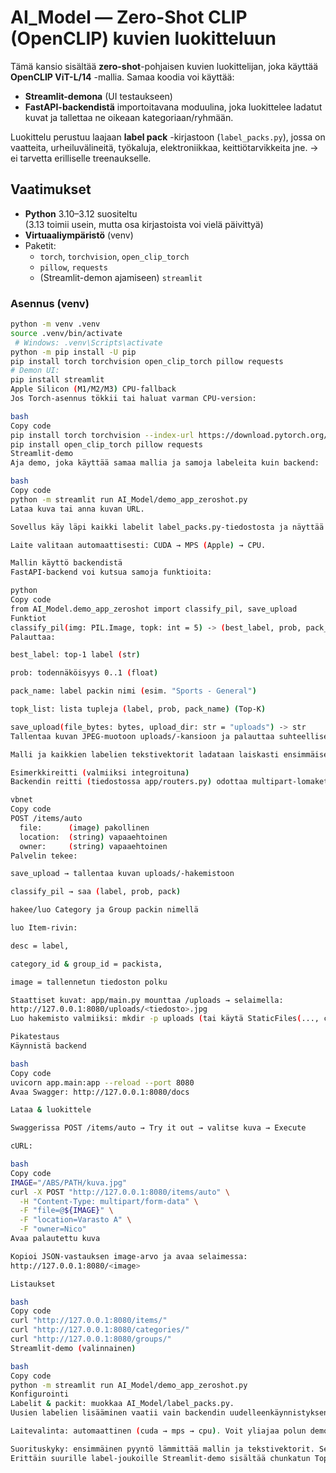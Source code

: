 # AI_Model — Zero-Shot CLIP (OpenCLIP) kuvien luokitteluun

Tämä kansio sisältää **zero-shot**-pohjaisen kuvien luokittelijan, joka käyttää **OpenCLIP ViT-L/14** -mallia. Samaa koodia voi käyttää:

- **Streamlit-demona** (UI testaukseen)
- **FastAPI-backendistä** importoitavana moduulina, joka luokittelee ladatut kuvat ja tallettaa ne oikeaan kategoriaan/ryhmään.

Luokittelu perustuu laajaan **label pack** -kirjastoon (`label_packs.py`), jossa on vaatteita, urheiluvälineitä, työkaluja, elektroniikkaa, keittiötarvikkeita jne. → ei tarvetta erilliselle treenaukselle.

## Vaatimukset

- **Python** 3.10–3.12 suositeltu  
  (3.13 toimii usein, mutta osa kirjastoista voi vielä päivittyä)
- **Virtuaaliympäristö** (venv)
- Paketit:
  - `torch`, `torchvision`, `open_clip_torch`
  - `pillow`, `requests`
  - (Streamlit-demon ajamiseen) `streamlit`

### Asennus (venv)

```bash
python -m venv .venv
source .venv/bin/activate                
 # Windows: .venv\Scripts\activate
python -m pip install -U pip
pip install torch torchvision open_clip_torch pillow requests
# Demon UI: 
pip install streamlit
Apple Silicon (M1/M2/M3) CPU-fallback
Jos Torch-asennus tökkii tai haluat varman CPU-version:

bash
Copy code
pip install torch torchvision --index-url https://download.pytorch.org/whl/cpu
pip install open_clip_torch pillow requests
Streamlit-demo
Aja demo, joka käyttää samaa mallia ja samoja labeleita kuin backend:

bash
Copy code
python -m streamlit run AI_Model/demo_app_zeroshot.py
Lataa kuva tai anna kuvan URL.

Sovellus käy läpi kaikki labelit label_packs.py-tiedostosta ja näyttää Top-K todennäköisyyksineen.

Laite valitaan automaattisesti: CUDA → MPS (Apple) → CPU.

Mallin käyttö backendistä
FastAPI-backend voi kutsua samoja funktioita:

python
Copy code
from AI_Model.demo_app_zeroshot import classify_pil, save_upload
Funktiot
classify_pil(img: PIL.Image, topk: int = 5) -> (best_label, prob, pack_name, topk_list)
Palauttaa:

best_label: top-1 label (str)

prob: todennäköisyys 0..1 (float)

pack_name: label packin nimi (esim. "Sports - General")

topk_list: lista tupleja (label, prob, pack_name) (Top-K)

save_upload(file_bytes: bytes, upload_dir: str = "uploads") -> str
Tallentaa kuvan JPEG-muotoon uploads/-kansioon ja palauttaa suhteellisen polun, esim. uploads/xxxx.jpg.

Malli ja kaikkien labelien tekstivektorit ladataan laiskasti ensimmäisessä kutsussa ja pidetään muistissa → seuraavat pyynnöt ovat nopeita.

Esimerkkireitti (valmiiksi integroituna)
Backendin reitti (tiedostossa app/routers.py) odottaa multipart-lomaketta:

vbnet
Copy code
POST /items/auto
  file:      (image) pakollinen
  location:  (string) vapaaehtoinen
  owner:     (string) vapaaehtoinen
Palvelin tekee:

save_upload → tallentaa kuvan uploads/-hakemistoon

classify_pil → saa (label, prob, pack)

hakee/luo Category ja Group packin nimellä

luo Item-rivin:

desc = label,

category_id & group_id = packista,

image = tallennetun tiedoston polku

Staattiset kuvat: app/main.py mounttaa /uploads → selaimella:
http://127.0.0.1:8080/uploads/<tiedosto>.jpg
Luo hakemisto valmiiksi: mkdir -p uploads (tai käytä StaticFiles(..., check_dir=False)).

Pikatestaus
Käynnistä backend

bash
Copy code
uvicorn app.main:app --reload --port 8080
Avaa Swagger: http://127.0.0.1:8080/docs

Lataa & luokittele

Swaggerissa POST /items/auto → Try it out → valitse kuva → Execute

cURL:

bash
Copy code
IMAGE="/ABS/PATH/kuva.jpg"
curl -X POST "http://127.0.0.1:8080/items/auto" \
  -H "Content-Type: multipart/form-data" \
  -F "file=@${IMAGE}" \
  -F "location=Varasto A" \
  -F "owner=Nico"
Avaa palautettu kuva

Kopioi JSON-vastauksen image-arvo ja avaa selaimessa:
http://127.0.0.1:8080/<image>

Listaukset

bash
Copy code
curl "http://127.0.0.1:8080/items/"
curl "http://127.0.0.1:8080/categories/"
curl "http://127.0.0.1:8080/groups/"
Streamlit-demo (valinnainen)

bash
Copy code
python -m streamlit run AI_Model/demo_app_zeroshot.py
Konfigurointi
Labelit & packit: muokkaa AI_Model/label_packs.py.
Uusien labelien lisääminen vaatii vain backendin uudelleenkäynnistyksen; tekstivektorit lasketaan automaattisesti ensimmäisessä pyynnössä.

Laitevalinta: automaattinen (cuda → mps → cpu). Voit yliajaa polun demo_app_zeroshot.py:stä.

Suorituskyky: ensimmäinen pyyntö lämmittää mallin ja tekstivektorit. Sen jälkeen nopeaa.
Erittäin suurille label-joukoille Streamlit-demo sisältää chunkatun Top-K-haun.
